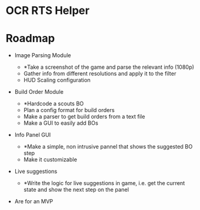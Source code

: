 # OCR RTS Helper

# Roadmap

- Image Parsing Module
    - *Take a screenshot of the game and parse the relevant info (1080p)
    - Gather info from different resolutions and apply it to the filter
    - HUD Scaling configuration

- Build Order Module
    - *Hardcode a scouts BO
    - Plan a config format for build orders
    - Make a parser to get build orders from a text file
    - Make a GUI to easily add BOs

- Info Panel GUI
    - *Make a simple, non intrusive pannel that shows the suggested BO step
    - Make it customizable

- Live suggestions
    - *Write the logic for live suggestions in game, i.e. get the current state and show the next step on the panel

* Are for an MVP